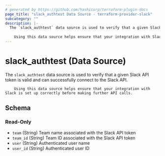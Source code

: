 ```yaml
---
# generated by https://github.com/hashicorp/terraform-plugin-docs
page_title: "slack_authtest Data Source - terraform-provider-slack"
subcategory: ""
description: |-
  The `slack_authtest` data source is used to verify that a given Slack API token is valid and can successfully connect to the Slack API.
  
  	Using this data source helps ensure that your integration with Slack is set up correctly before making further API calls.
---
```


# slack_authtest (Data Source)

The `slack_authtest` data source is used to verify that a given Slack API token is valid and can successfully connect to the Slack API.

		Using this data source helps ensure that your integration with Slack is set up correctly before making further API calls.



<!-- schema generated by tfplugindocs -->
## Schema

### Read-Only

- `team` (String) Team name associated with the Slack API token
- `team_id` (String) Team ID associated with the Slack API token
- `user` (String) Authenticated user name
- `user_id` (String) Authenticated user ID
